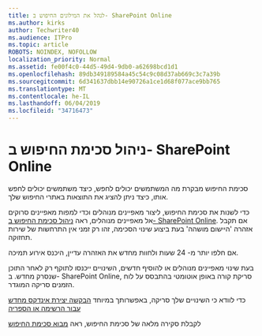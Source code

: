 ```yaml
---
title: לנהל את המילונים החיפוש ב- SharePoint Online
ms.author: kirks
author: Techwriter40
ms.audience: ITPro
ms.topic: article
ROBOTS: NOINDEX, NOFOLLOW
localization_priority: Normal
ms.assetid: fe00f4c0-44d5-49d4-9db0-a62698bcd1d1
ms.openlocfilehash: 89db349189584a45c54c9c08d37ab669c3c7a39b
ms.sourcegitcommit: 6d341637dbb14e90726a1ce1d68f077ace9bb765
ms.translationtype: MT
ms.contentlocale: he-IL
ms.lasthandoff: 06/04/2019
ms.locfileid: "34716473"
---
```

# <a name="manage-search-schema-in-sharepoint-online"></a>ניהול סכימת החיפוש ב- SharePoint Online

סכימת החיפוש מבקרת מה המשתמשים יכולים לחפש, כיצד משתמשים יכולים לחפש אותו, כיצד ניתן להציג את התוצאות באתרי החיפוש שלך. 

כדי לשנות את סכימת החיפוש, ליצור מאפיינים מנוהלים וכדי למפות מאפיינים סרוקים אל מאפיינים מנוהלים, ראה [ניהול סכימת החיפוש ב- SharePoint Online](https://docs.microsoft.com/en-us/sharepoint/manage-search-schema). אם תקבל אזהרה 'היישום מושהה' בעת ביצוע שינוי הסכימה, זהו רק זמני אין התרחשות של שירות תחזוקה. 

אם חלפו יותר מ- 24 שעות ולחוות מחדש את האזהרה עדיין, היכנס אירוע תמיכה.

בעת שינוי מאפיינים מנוהלים או להוסיף חדשים, השינויים ייכנסו לתוקף רק לאחר התוכן שנסרק מחדש. ב- SharePoint Online, סריקת קורה באופן אוטומטי בהתבסס על לוח הזמנים סריקה המוגדר.

כדי לוודא כי השינויים שלך סריקה, באפשרותך במיוחד [הבקשה יצירת אינדקס מחדש עבור הרשימה או הספריה](https://docs.microsoft.com/en-us/sharepoint/manage-search-schema#request-re-indexing-of-a-document-library-or-list) 

לקבלת סקירה מלאה של סכימת החיפוש, ראה [מבוא סכימת החיפוש](https://blogs.technet.microsoft.com/tothesharepoint/2012/11/25/introducing-search-schema-for-sharepoint-2013/) 

